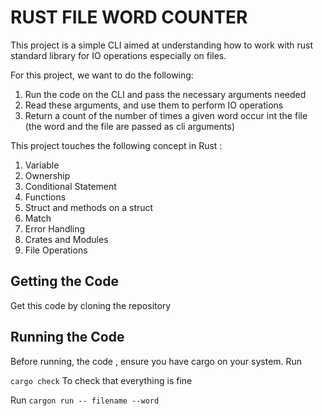 # RUST FILE WORD COUNTER 

This project is a simple CLI aimed at understanding how to work with rust standard library for IO operations especially on files. 

For this project, we want to do the following: 

1. Run the code on the CLI and pass the necessary arguments needed 
2. Read these arguments, and use them to perform IO operations 
3. Return a count of the number of times a given word occur int the file (the word and the file are passed as cli arguments)

This project touches the following concept in Rust : 

1. Variable 
1. Ownership 
1. Conditional Statement
1. Functions 
1. Struct and methods on a struct 
1. Match 
1. Error Handling 
1. Crates and Modules 
1. File Operations

## Getting the Code 
Get this code by cloning the repository 

## Running the Code 

Before running, the code , ensure you have cargo on your system. 
Run 

```cargo check```
To check that everything is fine 

Run 
```cargon run -- filename --word```

